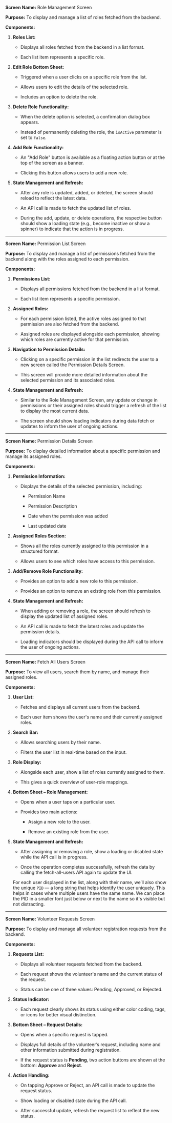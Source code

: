 
**Screen Name:** Role Management Screen

**Purpose:** To display and manage a list of roles fetched from the backend.

**Components:**

1. **Roles List:**

    - Displays all roles fetched from the backend in a list format.

    - Each list item represents a specific role.

2. **Edit Role Bottom Sheet:**

    - Triggered when a user clicks on a specific role from the list.

    - Allows users to edit the details of the selected role.

    - Includes an option to delete the role.

3. **Delete Role Functionality:**

    - When the delete option is selected, a confirmation dialog box appears.

    - Instead of permanently deleting the role, the `isActive` parameter is set to `false`.

4. **Add Role Functionality:**

    - An "Add Role" button is available as a floating action button or at the top of the screen as a banner.

    - Clicking this button allows users to add a new role.

5. **State Management and Refresh:**

    - After any role is updated, added, or deleted, the screen should reload to reflect the latest data.

    - An API call is made to fetch the updated list of roles.

    - During the add, update, or delete operations, the respective button should show a loading state (e.g., become inactive or show a spinner) to indicate that the action is in progress.


---

**Screen Name:** Permission List Screen

**Purpose:** To display and manage a list of permissions fetched from the backend along with the roles assigned to each permission.

**Components:**

1. **Permissions List:**

    - Displays all permissions fetched from the backend in a list format.

    - Each list item represents a specific permission.

2. **Assigned Roles:**

    - For each permission listed, the active roles assigned to that permission are also fetched from the backend.

    - Assigned roles are displayed alongside each permission, showing which roles are currently active for that permission.

3. **Navigation to Permission Details:**

    - Clicking on a specific permission in the list redirects the user to a new screen called the Permission Details Screen.

    - This screen will provide more detailed information about the selected permission and its associated roles.

4. **State Management and Refresh:**

    - Similar to the Role Management Screen, any update or change in permissions or their assigned roles should trigger a refresh of the list to display the most current data.

    - The screen should show loading indicators during data fetch or updates to inform the user of ongoing actions.


---

**Screen Name:** Permission Details Screen

**Purpose:** To display detailed information about a specific permission and manage its assigned roles.

**Components:**

1. **Permission Information:**

    - Displays the details of the selected permission, including:

        - Permission Name

        - Permission Description

        - Date when the permission was added

        - Last updated date

2. **Assigned Roles Section:**

    - Shows all the roles currently assigned to this permission in a structured format.

    - Allows users to see which roles have access to this permission.

3. **Add/Remove Role Functionality:**

    - Provides an option to add a new role to this permission.

    - Provides an option to remove an existing role from this permission.

4. **State Management and Refresh:**

    - When adding or removing a role, the screen should refresh to display the updated list of assigned roles.

    - An API call is made to fetch the latest roles and update the permission details.

    - Loading indicators should be displayed during the API call to inform the user of ongoing actions.


---

**Screen Name:** Fetch All Users Screen

**Purpose:** To view all users, search them by name, and manage their assigned roles.

**Components:**

1. **User List:**

    - Fetches and displays all current users from the backend.

    - Each user item shows the user's name and their currently assigned roles.

2. **Search Bar:**

    - Allows searching users by their name.

    - Filters the user list in real-time based on the input.

3. **Role Display:**

    - Alongside each user, show a list of roles currently assigned to them.

    - This gives a quick overview of user-role mappings.

4. **Bottom Sheet – Role Management:**

    - Opens when a user taps on a particular user.

    - Provides two main actions:

        - Assign a new role to the user.

        - Remove an existing role from the user.

5. **State Management and Refresh:**

    - After assigning or removing a role, show a loading or disabled state while the API call is in progress.

    - Once the operation completes successfully, refresh the data by calling the fetch-all-users API again to update the UI.

    For each user displayed in the list, along with their name, we’ll also show the unique `PID` — a long string that helps identify the user uniquely. This helps in cases where multiple users have the same name. We can place the PID in a smaller font just below or next to the name so it's visible but not distracting.
---

**Screen Name:** Volunteer Requests Screen

**Purpose:** To display and manage all volunteer registration requests from the backend.

**Components:**

1. **Requests List:**

    - Displays all volunteer requests fetched from the backend.

    - Each request shows the volunteer's name and the current status of the request.

    - Status can be one of three values: Pending, Approved, or Rejected.

2. **Status Indicator:**

    - Each request clearly shows its status using either color coding, tags, or icons for better visual distinction.

3. **Bottom Sheet – Request Details:**

    - Opens when a specific request is tapped.

    - Displays full details of the volunteer’s request, including name and other information submitted during registration.

    - If the request status is **Pending**, two action buttons are shown at the bottom: **Approve** and **Reject**.

4. **Action Handling:**

    - On tapping Approve or Reject, an API call is made to update the request status.

    - Show loading or disabled state during the API call.

    - After successful update, refresh the request list to reflect the new status.
